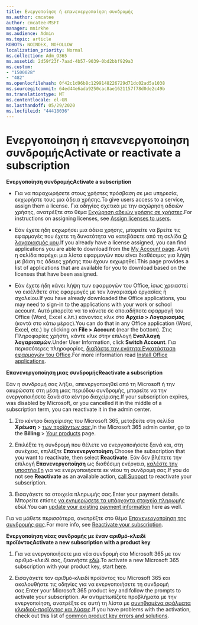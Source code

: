 ```yaml
---
title: Ενεργοποίηση ή επανενεργοποίηση συνδρομής
ms.author: cmcatee
author: cmcatee-MSFT
manager: mnirkhe
ms.audience: Admin
ms.topic: article
ROBOTS: NOINDEX, NOFOLLOW
localization_priority: Normal
ms.collection: Adm_O365
ms.assetid: 2d59f23f-7aad-4b57-9039-0bd2bbf929a3
ms.custom:
- "1500028"
- "482"
ms.openlocfilehash: 0f42c1d96b8c1299148226729d71dc02ad5a1038
ms.sourcegitcommit: 64ed44e6ada9250cac8ae1621157f78d0de2c49b
ms.translationtype: MT
ms.contentlocale: el-GR
ms.lasthandoff: 05/29/2020
ms.locfileid: "44418036"
---
```

# <a name="activate-or-reactivate-a-subscription"></a><span data-ttu-id="540dd-102">Ενεργοποίηση ή επανενεργοποίηση συνδρομής</span><span class="sxs-lookup"><span data-stu-id="540dd-102">Activate or reactivate a subscription</span></span>

<span data-ttu-id="540dd-103">**Ενεργοποίηση συνδρομής**</span><span class="sxs-lookup"><span data-stu-id="540dd-103">**Activate a subscription**</span></span>

- <span data-ttu-id="540dd-104">Για να παραχωρήσετε στους χρήστες πρόσβαση σε μια υπηρεσία, εκχωρήστε τους μια άδεια χρήσης.</span><span class="sxs-lookup"><span data-stu-id="540dd-104">To give users access to a service, assign them a license.</span></span> <span data-ttu-id="540dd-105">Για οδηγίες σχετικά με την εκχώρηση αδειών χρήσης, ανατρέξτε στο θέμα [Εκχώρηση αδειών χρήσης σε χρήστες](https://docs.microsoft.com/microsoft-365/admin/manage/assign-licenses-to-users).</span><span class="sxs-lookup"><span data-stu-id="540dd-105">For instructions on assigning licenses, see [Assign licenses to users](https://docs.microsoft.com/microsoft-365/admin/manage/assign-licenses-to-users).</span></span>

- <span data-ttu-id="540dd-106">Εάν έχετε ήδη εκχωρήσει μια άδεια χρήσης, μπορείτε να βρείτε τις εφαρμογές που έχετε τη δυνατότητα να κατεβάσετε από τη σελίδα [Ο λογαριασμός μου](https://portal.office.com/account/#installs).</span><span class="sxs-lookup"><span data-stu-id="540dd-106">If you already have a license assigned, you can find applications you are able to download from the [My Account page](https://portal.office.com/account/#installs).</span></span> <span data-ttu-id="540dd-107">Αυτή η σελίδα παρέχει μια λίστα εφαρμογών που είναι διαθέσιμες για λήψη με βάση τις άδειες χρήσης που έχουν εκχωρηθεί.</span><span class="sxs-lookup"><span data-stu-id="540dd-107">This page provides a list of applications that are available for you to download based on the licenses that have been assigned.</span></span>

- <span data-ttu-id="540dd-108">Εάν έχετε ήδη κάνει λήψη των εφαρμογών του Office, ίσως χρειαστεί να εισέλθετε στις εφαρμογές με τον λογαριασμό εργασίας ή σχολείου.</span><span class="sxs-lookup"><span data-stu-id="540dd-108">If you have already downloaded the Office applications, you may need to sign-in to the applications with your work or school account.</span></span> <span data-ttu-id="540dd-109">Αυτό μπορείτε να το κάνετε σε οποιαδήποτε εφαρμογή του Office (Word, Excel κ.λπ.) κάνοντας κλικ στο **Αρχείο > Λογαριασμός** (κοντά στο κάτω μέρος).</span><span class="sxs-lookup"><span data-stu-id="540dd-109">You can do that in any Office application (Word, Excel, etc.) by clicking on **File > Account** (near the bottom).</span></span> <span data-ttu-id="540dd-110">Στις Πληροφορίες χρήστη, κάντε κλικ στην επιλογή **Εναλλαγή λογαριασμών**.</span><span class="sxs-lookup"><span data-stu-id="540dd-110">Under User Information, click **Switch Account**.</span></span> <span data-ttu-id="540dd-111">Για περισσότερες πληροφορίες, [διαβάστε την ενότητα Εγκατάσταση εφαρμογών του Office](https://docs.microsoft.com/microsoft-365/admin/setup/install-applications).</span><span class="sxs-lookup"><span data-stu-id="540dd-111">For more information read [Install Office applications](https://docs.microsoft.com/microsoft-365/admin/setup/install-applications).</span></span>

<span data-ttu-id="540dd-112">**Επανενεργοποίηση μιας συνδρομής**</span><span class="sxs-lookup"><span data-stu-id="540dd-112">**Reactivate a subscription**</span></span>

<span data-ttu-id="540dd-113">Εάν η συνδρομή σας λήξει, απενεργοποιηθεί από τη Microsoft ή την ακυρώσατε στη μέση μιας περιόδου συνδρομής, μπορείτε να την ενεργοποιήσετε ξανά στο κέντρο διαχείρισης.</span><span class="sxs-lookup"><span data-stu-id="540dd-113">If your subscription expires, was disabled by Microsoft, or you cancelled it in the middle of a subscription term, you can reactivate it in the admin center.</span></span>
  
1. <span data-ttu-id="540dd-114">Στο κέντρο διαχείρισης του Microsoft 365, μεταβείτε στη σελίδα **Χρέωση**  >  [των προϊόντων σας.](https://go.microsoft.com/fwlink/p/?linkid=842054)</span><span class="sxs-lookup"><span data-stu-id="540dd-114">In the Microsoft 365 admin center, go to the **Billing** > [Your products](https://go.microsoft.com/fwlink/p/?linkid=842054) page.</span></span>

2. <span data-ttu-id="540dd-115">Επιλέξτε τη συνδρομή που θέλετε να ενεργοποιήσετε ξανά και, στη συνέχεια, επιλέξτε **Επανενεργοποίηση**.</span><span class="sxs-lookup"><span data-stu-id="540dd-115">Choose the subscription that you want to reactivate, then select **Reactivate**.</span></span> <span data-ttu-id="540dd-116">Εάν δεν βλέπετε την επιλογή **Επανενεργοποίηση** ως διαθέσιμη ενέργεια, [καλέστε την υποστήριξη](https://docs.microsoft.com/microsoft-365/admin/contact-support-for-business-products) για να ενεργοποιήσετε εκ νέου τη συνδρομή σας.</span><span class="sxs-lookup"><span data-stu-id="540dd-116">If you do not see **Reactivate** as an available action, [call Support](https://docs.microsoft.com/microsoft-365/admin/contact-support-for-business-products) to reactivate your subscription.</span></span>

3. <span data-ttu-id="540dd-117">Εισαγάγετε τα στοιχεία πληρωμής σας.</span><span class="sxs-lookup"><span data-stu-id="540dd-117">Enter your payment details.</span></span> <span data-ttu-id="540dd-118">Μπορείτε επίσης [να ενημερώσετε τα υπάρχοντα στοιχεία πληρωμής](https://docs.microsoft.com/microsoft-365/commerce/billing-and-payments/manage-payment-methods) εδώl.</span><span class="sxs-lookup"><span data-stu-id="540dd-118">You can [update your existing payment information](https://docs.microsoft.com/microsoft-365/commerce/billing-and-payments/manage-payment-methods) here as well.</span></span>

<span data-ttu-id="540dd-119">Για να μάθετε περισσότερα, ανατρέξτε στο θέμα [Επανενεργοποίηση της συνδρομής σας](https://docs.microsoft.com/microsoft-365/commerce/subscriptions/reactivate-your-subscription).</span><span class="sxs-lookup"><span data-stu-id="540dd-119">For more info, see [Reactivate your subscription](https://docs.microsoft.com/microsoft-365/commerce/subscriptions/reactivate-your-subscription).</span></span>

<span data-ttu-id="540dd-120">**Ενεργοποίηση νέας συνδρομής με έναν αριθμό-κλειδί προϊόντος**</span><span class="sxs-lookup"><span data-stu-id="540dd-120">**Activate a new subscription with a product key**</span></span>

1. <span data-ttu-id="540dd-121">Για να ενεργοποιήσετε μια νέα συνδρομή στο Microsoft 365 με τον αριθμό-κλειδί σας, ξεκινήστε [εδώ](https://support.office.com/article/where-to-enter-your-office-product-key-0a82e5ae-739e-4b92-a6f4-2ec780c185db).</span><span class="sxs-lookup"><span data-stu-id="540dd-121">To activate a new Microsoft 365 subscription with your product key, start [here](https://support.office.com/article/where-to-enter-your-office-product-key-0a82e5ae-739e-4b92-a6f4-2ec780c185db).</span></span>

2. <span data-ttu-id="540dd-122">Εισαγάγετε τον αριθμό-κλειδί προϊόντος του Microsoft 365 και ακολουθήστε τις οδηγίες για να ενεργοποιήσετε τη συνδρομή σας.</span><span class="sxs-lookup"><span data-stu-id="540dd-122">Enter your Microsoft 365 product key and follow the prompts to activate your subscription.</span></span> <span data-ttu-id="540dd-123">Αν αντιμετωπίζετε προβλήματα με την ενεργοποίηση, ανατρέξτε σε αυτή τη λίστα με [συνηθισμένα σφάλματα κλειδιού-προϊόντος και λύσεις](https://docs.microsoft.com/microsoft-365/commerce/product-key-errors-and-solutions).</span><span class="sxs-lookup"><span data-stu-id="540dd-123">If you have problems with the activation, check out this list of [common product key errors and solutions](https://docs.microsoft.com/microsoft-365/commerce/product-key-errors-and-solutions).</span></span>
